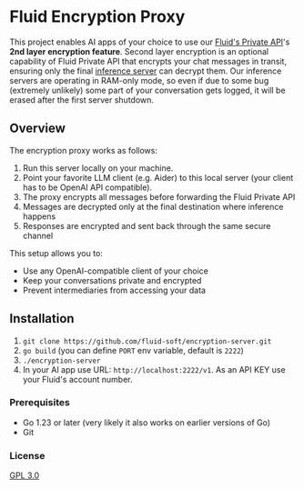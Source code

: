 # Fluid Encryption Proxy

This project enables AI apps of your choice to use our [Fluid's Private API](https://getfluid.app/#fluidpro)'s **2nd layer encryption feature**.
Second layer encryption is an optional capability of Fluid Private API that encrypts your chat messages in transit, 
ensuring only the final [inference server](https://github.com/fluid-soft/decryption-server) can decrypt them. 
Our inference servers are operating in RAM-only mode, so even if due to some bug (extremely unlikely) some part of your conversation gets logged, it will be erased after the first server shutdown.

## Overview

The encryption proxy works as follows:

1. Run this server locally on your machine.
2. Point your favorite LLM client (e.g. Aider) to this local server (your client has to be OpenAI API compatible).
3. The proxy encrypts all messages before forwarding the Fluid Private API
4. Messages are decrypted only at the final destination where inference happens
5. Responses are encrypted and sent back through the same secure channel

This setup allows you to:
- Use any OpenAI-compatible client of your choice
- Keep your conversations private and encrypted
- Prevent intermediaries from accessing your data

## Installation

1. `git clone https://github.com/fluid-soft/encryption-server.git`
2. `go build` (you can define `PORT` env variable, default is `2222`)
3. `./encryption-server`
4. In your AI app use URL: `http://localhost:2222/v1`. As an API KEY use your Fluid's account number. 

### Prerequisites

- Go 1.23 or later (very likely it also works on earlier versions of Go)
- Git

### License
[GPL 3.0](LICENSE)